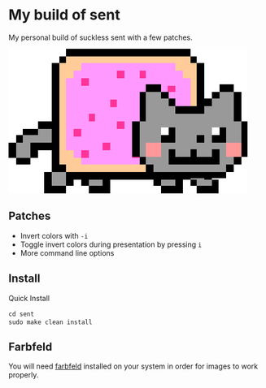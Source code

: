 # My build of sent

My personal build of suckless sent with a few patches.

![Nyan Cat](nyan.png)

## Patches

- Invert colors with `-i`
- Toggle invert colors during presentation by pressing `i`
- More command line options

## Install

Quick Install

```
cd sent
sudo make clean install
```

## Farbfeld

You will need [farbfeld](https://tools.suckless.org/farbfeld/) installed on your system in order for images to
work properly.
